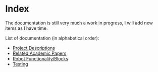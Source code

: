 # Index

The documentation is still very much a work in progress, I will add new items as I have time.

List of documentation (in alphabetical order):
- [Project Descriptions](projects.md)
- [Related Academic Papers](papers.md)
- [Robot Functionality/Blocks](functionality.md)
- [Testing](testing.md)
